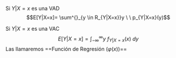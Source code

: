  Si $Y|X=x$ es una VAD $$E[Y|X=x]= \sum^{}_{y \in R_{Y|X=x}}y \ \ p_{Y|X=x}(y)$$
 
 Si $Y|X=x$ es una VAC $$E[Y|X=x]= \int^{\infty}_{-\infty} y\  f_{Y|X=x}(x) \ dy$$
 Las llamaremos ==Función de Regresión ($\varphi(x)$)==